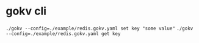 gokv cli
====

`./gokv --config=./example/redis.gokv.yaml set key "some value"`
`./gokv --config=./example/redis.gokv.yaml get key`
